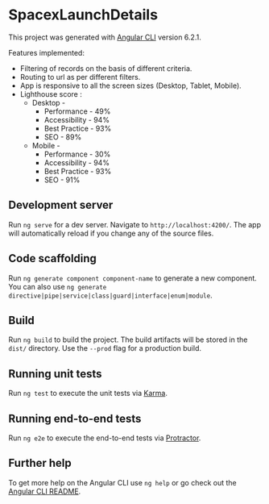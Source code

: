 # SpacexLaunchDetails

This project was generated with [Angular CLI](https://github.com/angular/angular-cli) version 6.2.1.

Features implemented: 
* Filtering of records on the basis of different criteria.
* Routing to url as per different filters.
* App is responsive to all the screen sizes (Desktop, Tablet, Mobile).
* Lighthouse score : 
    - Desktop - 
        - Performance - 49%
        - Accessibility - 94%
        - Best Practice - 93%
        - SEO - 89%
    - Mobile - 
        - Performance - 30%
        - Accessibility - 94%
        - Best Practice - 93%
        - SEO - 91%

## Development server

Run `ng serve` for a dev server. Navigate to `http://localhost:4200/`. The app will automatically reload if you change any of the source files.

## Code scaffolding

Run `ng generate component component-name` to generate a new component. You can also use `ng generate directive|pipe|service|class|guard|interface|enum|module`.

## Build

Run `ng build` to build the project. The build artifacts will be stored in the `dist/` directory. Use the `--prod` flag for a production build.

## Running unit tests

Run `ng test` to execute the unit tests via [Karma](https://karma-runner.github.io).

## Running end-to-end tests

Run `ng e2e` to execute the end-to-end tests via [Protractor](http://www.protractortest.org/).

## Further help

To get more help on the Angular CLI use `ng help` or go check out the [Angular CLI README](https://github.com/angular/angular-cli/blob/master/README.md).
